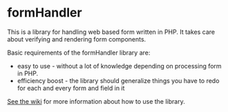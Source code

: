 formHandler
===========
This is a library for handling web based form written in PHP. It takes care about verifying and rendering form components.

Basic requirements of the formHandler library are:

* easy to use - without a lot of knowledge depending on processing form in PHP.
* efficiency boost - the library should generalize things you have to redo for each and every form and field in it

[See the wiki](/METANETAG/formHandler/wiki) for more information about how to use the library.